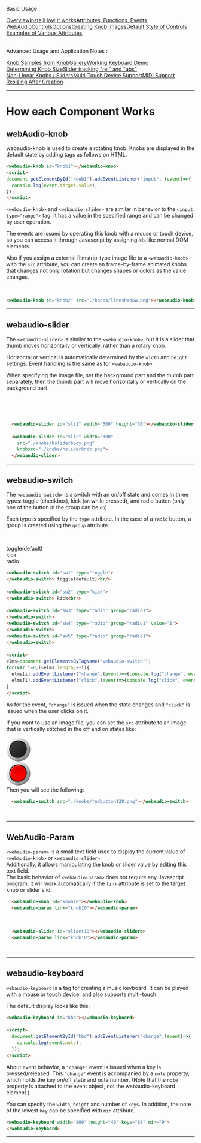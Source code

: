 <link rel="stylesheet" href="./docstyle.css">

<script>
  WebAudioControlsOptions={

  };
</script>

<script src="https://raw.githubusercontent.com/g200kg/webaudio-controls/master/webaudio-controls.js"></script>

Basic Usage :
<div style="display:flex;width:100%;flex-wrap:wrap">
<div class="item"><a href="./index.html">Overview</a></div>
<div class="item"><a href="./install.html">Install</a></div>
<div class="item cur"><a href="./components.html">How it works</a></div>
<div class="item"><a href="./specs.html">Attributes, Functions, Events</a></div>
<div class="item"><a href="./options.html">WebAudioControlsOptions</a></div>
<div class="item"><a href="./knobimage.html">Creating Knob Images</a></div>
<div class="item"><a href="./defstyle.html">Default Style of Controls</a></div>
<div class="item"><a href="./example.html">Examples of Various Attributes</a></div>
</div>
<br/>

Advanced Usage and Application Notes :
<div style="display:flex;width:100%;flex-wrap:wrap">
<div class="item"><a href="./knobsamples.html">Knob Samples from KnobGallery</a></div>
<div class="item"><a href="./keyboard.html">Working Keyboard Demo</a></div>
<div class="item"><a href="./knobsize.html">Determining Knob Size</a></div>
<div class="item"><a href="./tracking.html">Slider tracking "rel" and "abs"</a></div>
<div class="item"><a href="./nonlinear.html">Non-Linear Knobs / Sliders</a></div>
<div class="item"><a href="./multifader.html">Multi-Touch Device Support</a></div>
<div class="item"><a href="./midisupport.html">MIDI Support</a></div>
<div class="item"><a href="./resizetest.html">Resizing After Creation</a></div>
</div>

---

# How each Component Works

## webAudio-knob

webaudio-knob is used to create a rotating knob.
Knobs are displayed in the default state by adding tags as follows on HTML.  

<webaudio-knob id="knob1"></webaudio-knob>
<script>
document.getElementById("knob1").addEventListener("input", (event)=>{
  console.log(event.target.value);
});
</script>


```html
<webaudio-knob id="knob1"></webaudio-knob>
<script>
document.getElementById("knob1").addEventListener("input", (event)=>{
  console.log(event.target.value);
});
</script>
```


`<webaudio-knob>` and `<webaudio-slider>` are similar in behavior to the `<input type="range">` tag. It has a value in the specified range and can be changed by user operation.

The events are issued by operating this knob with a mouse or touch device, so you can access it through Javascript by assigning ids like normal DOM elements.

Also if you assign a external filmstrip-type image file to a `<webaudio-knob>` with the `src` attribute, you can create an frame-by-frame animated knobs that changes not only rotation but changes shapes or colors as the value changes.

<br/>
<webaudio-knob id="knob2" src="./knobs/lineshadow.png"></webaudio-knob>

```html
<webaudio-knob id="knob2" src="./knobs/lineshadow.png"></webaudio-knob>
```

---

## webaudio-slider

The `<webaudio-slider>` is similar to the `<webaudio-knob>`, but it is a slider that thumb moves horizontally or vertically, rather than a rotary knob.

Horizontal or vertical is automatically determined by the `width` and `height` settings. Event handling is the same as for `<webaudio-knob>`

When specifying the image file, set the background part and the thumb part separately, then the thumb part will move horizontally or vertically on the background part.

<webaudio-slider id="sli1" width="300" height="30"></webaudio-slider><br/><br/>
<webaudio-slider id="sli2" width="300" src="./knobs/hsliderbody.png" knobsrc="./knobs/hsliderknob.png"></webaudio-slider><br/>

```html
  <webaudio-slider id="sli1" width="300" height="30"></webaudio-slider>

  <webaudio-slider id="sli2" width="300" 
    src="./knobs/hsliderbody.png" 
    knobsrc="./knobs/hsliderknob.png">
  </webaudio-slider>
```

---

## webaudio-switch

The `<webaudio-switch>` is a switch with an on/off state and comes in three types: toggle (checkbox), kick (`on` while pressed), and radio button (only one of the button in the group can be `on`).  

Each type is specified by the `type` attribute. In the case of a `radio` button, a group is created using the `group` attribute.  

<br/>

<webaudio-switch id="sw1" type="toggle"></webaudio-switch> toggle(default)<br/>
<webaudio-switch id="sw2" type="kick"></webaudio-switch> kick<br/>
<webaudio-switch id="sw3" type="radio" group="radio1"></webaudio-switch>
<webaudio-switch id="sw4" type="radio" group="radio1" value="1"></webaudio-switch>
<webaudio-switch id="sw5" type="radio" group="radio1"></webaudio-switch> radio<br/>

<script>
elms=document.getElementsByTagName("webaudio-switch");
for(var i = 0; i < elms.length; ++i){
  elms[i].addEventListener("change", (event)=>{
    console.log("change", event.target.id, event.target.value)
  });
  elms[i].addEventListener("click", (event)=>{
    console.log("click", event.target.id, event.target.value)
  });
}
</script>

```html
<webaudio-switch id="sw1" type="toggle">
</webaudio-switch> toggle(default)<br/>

<webaudio-switch id="sw2" type="kick">
</webaudio-switch> kick<br/>

<webaudio-switch id="sw3" type="radio" group="radio1">
</webaudio-switch>
<webaudio-switch id="sw4" type="radio" group="radio1" value="1">
</webaudio-switch>
<webaudio-switch id="sw5" type="radio" group="radio1">
</webaudio-switch>

<script>
elms=document.getElementsByTagName("webaudio-switch");
for(var i=0;i<elms.length;++i){
  elms[i].addEventListener("change",(event)=>{console.log("change", event.target.id, event.target.value)});
  elms[i].addEventListener("click",(event)=>{console.log("click", event.target.id, event.target.value)});
}
</script>
```

As for the event, `"change"` is issued when the state changes and `"click"` is issued when the user clicks on it.  

If you want to use an image file, you can set the `src` attribute to an image that is vertically stitched in the off and on states like:  

<img src="./knobs/redbutton128.png" width="64"/>  

<br/>
Then you will see the following:<br/>

<webaudio-switch src="./knobs/redbutton128.png"></webaudio-switch>

```html
  <webaudio-switch src="./knobs/redbutton128.png"></webaudio-switch>
```
<br/>

---

## WebAudio-Param

`<webaudio-param>` is a small text field used to display the current value of `<webaudio-knob>` or `<webaudio-slider>`.  
Additionally, it allows manipulating the knob or slider value by editing this text field.
<br/>
The basic behavior of `<webaudio-param>` does not require any Javascript program; it will work automatically if the `link` attribute is set to the target knob or slider's id.
<br/>

<webaudio-knob id="knob10"></webaudio-knob>
<webaudio-param link="knob10"></webaudio-param>

```html
  <webaudio-knob id="knob10"></webaudio-knob>
  <webaudio-param link="knob10"></webaudio-param>
```

<br/>

<webaudio-slider id="slider10"></webaudio-slider>
<webaudio-param link="slider10"></webaudio-param>

```html
  <webaudio-slider id="slider10"></webaudio-sliderb>
  <webaudio-param link="knob10"></webaudio-param>
```

<br/>

---

## webaudio-keyboard

`webaudio-keyboard` is a tag for creating a music keyboard. It can be played with a mouse or touch device, and also supports multi-touch.

The default display looks like this:  

<webaudio-keyboard id="kbd"></webaudio-keyboard>
<script>
  document.getElementById("kbd").addEventListener("change",(event)=>{
    console.log(event.note);
  });
</script>

```html
<webaudio-keyboard id="kbd"></webaudio-keyboard>

<script>
  document.getElementById("kbd").addEventListener("change",(event)=>{
    console.log(event.note);
  });
</script>
```

About event behavior, a `"change"` event is issued when a key is pressed/released.
This `"change"` event is accompanied by a `note` property, which holds the key on/off state and note number. (Note that the `note` property is attached to the event object, not the webaudio-keyboard element.)  

You can specify the `width`, `height` and number of `keys`. In addition, the note of the lowest `key` can be specified with `min` attribute.  

<webaudio-keyboard width="600" height="40" keys="88" min="9">
</webaudio-keyboard>

```html
<webaudio-keyboard width="800" height="40" keys="88" min="9">
</webaudio-keyboard>
```

---
